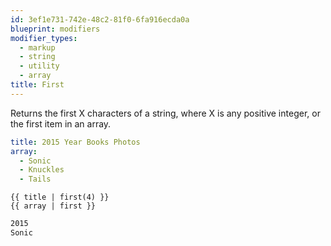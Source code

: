```yaml
---
id: 3ef1e731-742e-48c2-81f0-6fa916ecda0a
blueprint: modifiers
modifier_types:
  - markup
  - string
  - utility
  - array
title: First
---
```

Returns the first X characters of a string, where X is any positive integer, or the first item in an array.

```yaml
title: 2015 Year Books Photos
array:
  - Sonic
  - Knuckles
  - Tails
```

```
{{ title | first(4) }}
{{ array | first }}
```

```html
2015
Sonic
```
